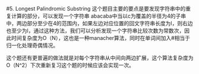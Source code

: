 #5. Longest Palindromic Substring
这个题目主要的要点是要发现字符串中的重复计算的部分，可以发现一个字符串 abacaba中当以c为覆盖的半径为4的子串中，两边部分至少在4的范围内，如果左边对应位置的回文字符串长度为l，则右边也至少为l，通过这种方法，我们可以分析发现一个字符串比较次数为常数次，因此时间复杂度为O（N），这也是一种manacher算法，同时在单词间加入#相当于归一化处理奇偶情况。

这个题还有更普遍的做法就是对每个字符串从中间向两边扩展，这个算法复杂度为O（N^2）下次重新复习这个题的时候应该会实现一次。
